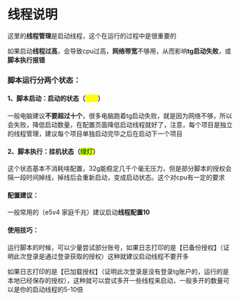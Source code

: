 # 线程说明

这里的**线程管理**是启动线程，这个在运行的过程中是很重要的

如果启动**线程过高**，会导致cpu过高，**网络带宽**不够用，从而影响**tg启动失败**，或**脚本执行报错**

### 脚本运行分两个状态：

#### 1、脚本启动：启动的状态（<mark style="color:yellow;">黄灯</mark>）

一般电脑建议**不要超过十个**，很多电脑跑着tg启动失败，就是因为网络不够，所以会失败，降低启动数量，在配置页面降低启动线程就好了，注意，每个项目是独立的线程管理，建议每个项目单独启动完毕之后在启动下一个项目

#### 2、脚本执行：挂机状态（<mark style="color:green;">绿灯</mark>）

这个状态基本不消耗啥配置，32g能稳定几千个毫无压力，但是部分脚本的授权会隔一段时间掉线，掉线后会重新启动，变成启动状态。这个对cpu有一定的要求

#### 配置建议：

一般常用的（e5v4 家庭千兆）建议启动**线程配置10**

#### 使用技巧：

运行脚本的时候，可以少量尝试部分账号，如果日志打印的是【已备份授权】（证明此次登录是通过登录获取的授权）这种就建议启动线程不要开多

如果日志打印的是【已加载授权】（证明此次登录是没有登录tg账户的，运行的是本地已经保存的授权），这种就可以尝试多开一些线程来启动，一般多开的数量可以是你的启动线程的5-10倍
